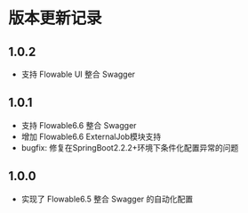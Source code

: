# 版本更新记录

## 1.0.2
- 支持 Flowable UI 整合 Swagger

## 1.0.1
- 支持 Flowable6.6 整合 Swagger
- 增加 Flowable6.6 ExternalJob模块支持
- bugfix: 修复在SpringBoot2.2.2+环境下条件化配置异常的问题

## 1.0.0
- 实现了 Flowable6.5 整合 Swagger 的自动化配置
